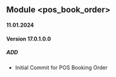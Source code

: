 ## Module <pos_book_order>

#### 11.01.2024
#### Version 17.0.1.0.0
##### ADD
- Initial Commit for POS Booking Order

